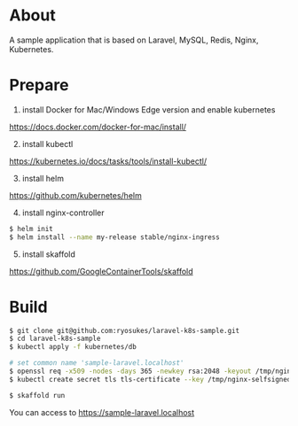 # About
A sample application that is based on Laravel, MySQL, Redis, Nginx, Kubernetes.

# Prepare

1. install Docker for Mac/Windows Edge version and enable kubernetes

https://docs.docker.com/docker-for-mac/install/

2. install kubectl

https://kubernetes.io/docs/tasks/tools/install-kubectl/

3. install helm

https://github.com/kubernetes/helm

4. install nginx-controller

```sh
$ helm init
$ helm install --name my-release stable/nginx-ingress

```

5. install skaffold

https://github.com/GoogleContainerTools/skaffold

# Build

```sh
$ git clone git@github.com:ryosukes/laravel-k8s-sample.git
$ cd laravel-k8s-sample
$ kubectl apply -f kubernetes/db

# set common name 'sample-laravel.localhost'
$ openssl req -x509 -nodes -days 365 -newkey rsa:2048 -keyout /tmp/nginx-selfsigned.key -out /tmp/nginx-selfsigned.crt; openssl dhparam -out /tmp/sample.pem 2048
$ kubectl create secret tls tls-certificate --key /tmp/nginx-selfsigned.key --cert /tmp/nginx-selfsigned.crt

$ skaffold run
```

You can access to https://sample-laravel.localhost
